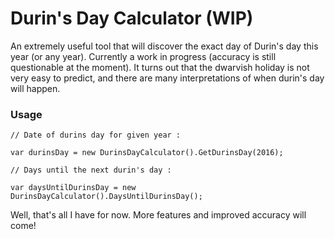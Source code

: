# Durin's Day Calculator (WIP)

An extremely useful tool that will discover the exact day of Durin's day this year (or any year). Currently a work in progress (accuracy is still questionable at the moment). It turns out that the dwarvish holiday is not very easy to predict, and there are many interpretations of when durin's day will happen.

### Usage

    // Date of durins day for given year :
    
    var durinsDay = new DurinsDayCalculator().GetDurinsDay(2016);
    
    // Days until the next durin's day :
    
    var daysUntilDurinsDay = new DurinsDayCalculator().DaysUntilDurinsDay();

Well, that's all I have for now. More features and improved accuracy will come!
